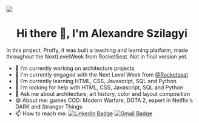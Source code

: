 <img width="auto" src="https://github.com/tgmarinho/tgmarinho/blob/master/banner.png">

<h1 align="center">Hi there 👋, I'm Alexandre Szilagyi</h1>

In this project, Proffy, it was built a teaching and learning platform, made throughout the NextLevelWeek from RocketSeat.
Not in final version yet.

- 🔭 I’m currently working on architecture projects
- :rocket: I'm currently engaged with the Next Level Week from <a href="https://github.com/Rocketseat">@Rocketseat</a>
- 🌱 I’m currently learning HTML, CSS, Javascript, SQL and Python
- 🤔 I’m looking for help with HTML, CSS, Javascript, SQL and Python
- 💬 Ask me about architecture, art history, color and layout composition
- 😄 About me: games COD: Modern Warfare, DOTA 2, expert in Netflix's DARK and Stranger Things
- 📫 How to reach me: [![Linkedin Badge](https://img.shields.io/badge/-AlexandreSzilagyi-blue?style=flat-square&logo=Linkedin&logoColor=white&link=https://www.linkedin.com/in/alexandre-szilagyi-santos-133864108/)](https://www.linkedin.com/in/alexandre-szilagyi-santos-133864108/)
[![Gmail Badge](https://img.shields.io/badge/-alexandre.szilagyi.santoz@gmail.com-c14438?style=flat-square&logo=Gmail&logoColor=white&link=mailto:alexandre.szilagyi.santoz@gmail.com)](mailto:alexandre.szilagyi.santoz@gmail.com)
